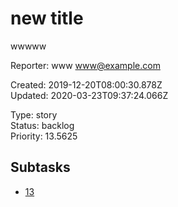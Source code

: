 # new title

wwwww

Reporter: www <www@example.com>  

Created: 2019-12-20T08:00:30.878Z  
Updated: 2020-03-23T09:37:24.066Z

Type: story  
Status: backlog  
Priority: 13.5625

## Subtasks
- [13](13.md "no reporter")
